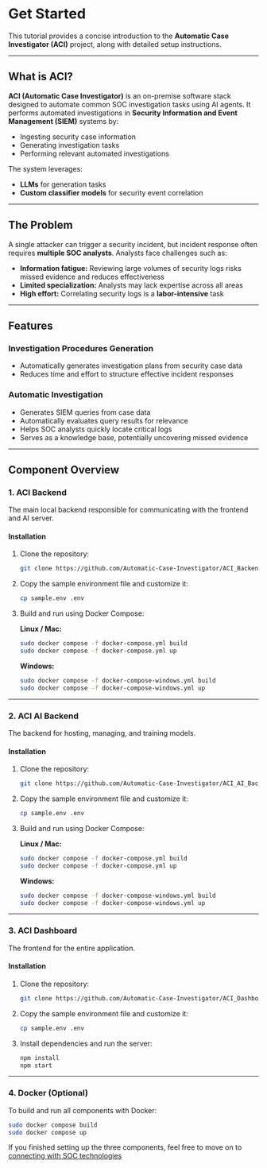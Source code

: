 # Get Started

This tutorial provides a concise introduction to the **Automatic Case Investigator (ACI)** project, along with detailed setup instructions.

---

## What is ACI?

**ACI (Automatic Case Investigator)** is an on-premise software stack designed to automate common SOC investigation tasks using AI agents. It performs automated investigations in **Security Information and Event Management (SIEM)** systems by:

- Ingesting security case information  
- Generating investigation tasks  
- Performing relevant automated investigations  

The system leverages:

- **LLMs** for generation tasks  
- **Custom classifier models** for security event correlation  

---

## The Problem

A single attacker can trigger a security incident, but incident response often requires **multiple SOC analysts**. Analysts face challenges such as:

- **Information fatigue:** Reviewing large volumes of security logs risks missed evidence and reduces effectiveness  
- **Limited specialization:** Analysts may lack expertise across all areas  
- **High effort:** Correlating security logs is a **labor-intensive** task  

---

## Features

### Investigation Procedures Generation

- Automatically generates investigation plans from security case data  
- Reduces time and effort to structure effective incident responses  

### Automatic Investigation

- Generates SIEM queries from case data  
- Automatically evaluates query results for relevance  
- Helps SOC analysts quickly locate critical logs  
- Serves as a knowledge base, potentially uncovering missed evidence  

---

## Component Overview

### 1. ACI Backend

The main local backend responsible for communicating with the frontend and AI server.  

#### Installation

1. Clone the repository:  

    ```bash
    git clone https://github.com/Automatic-Case-Investigator/ACI_Backend.git
    ```

2. Copy the sample environment file and customize it:  

    ```bash
    cp sample.env .env
    ```

3. Build and run using Docker Compose:  

   **Linux / Mac:**  

    ```bash
    sudo docker compose -f docker-compose.yml build
    sudo docker compose -f docker-compose.yml up
    ```

   **Windows:**  

    ```bash
    sudo docker compose -f docker-compose-windows.yml build
    sudo docker compose -f docker-compose-windows.yml up
    ```

---

### 2. ACI AI Backend

The backend for hosting, managing, and training models.  

#### Installation

1. Clone the repository:  

    ```bash
    git clone https://github.com/Automatic-Case-Investigator/ACI_AI_Backend.git
    ```

2. Copy the sample environment file and customize it: 
 
    ```bash
    cp sample.env .env
    ```

3. Build and run using Docker Compose:  

   **Linux / Mac:**
  
    ```bash
    sudo docker compose -f docker-compose.yml build
    sudo docker compose -f docker-compose.yml up
    ```

   **Windows:**  

    ```bash
    sudo docker compose -f docker-compose-windows.yml build
    sudo docker compose -f docker-compose-windows.yml up
    ```

---

### 3. ACI Dashboard

The frontend for the entire application.  

#### Installation

1. Clone the repository:  

    ```bash
    git clone https://github.com/Automatic-Case-Investigator/ACI_Dashboard.git
    ```

2. Copy the sample environment file and customize it:  

    ```bash
    cp sample.env .env
    ```

3. Install dependencies and run the server:
  
    ```bash
    npm install
    npm start
    ```

---

### 4. Docker (Optional)

To build and run all components with Docker:  

```bash
sudo docker compose build
sudo docker compose up
```

If you finished setting up the three components, feel free to move on to [connecting with SOC technologies](/documents/connecting_with_soc_tech)

